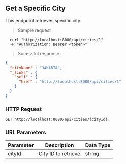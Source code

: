 
## Get a Specific City
This endpoint retrieves specific city.

> Sample request

```shell
  curl "http://localhost:8080/api/cities/1"
  -H "Authorization: Bearer <token>"
```

> Sucessful response

```json
{
  "cityName" : "JAKARTA",
  "_links" : {
    "self" : {
      "href" : "http://localhost:8080/api/cities/1"
    }
  }
}
```

### HTTP Request

`GET http://localhost:8080/api/cities/{cityId}`

### URL Parameters

Parameter | Description | Data Type
--------- | ----------- | ---------
cityId | City ID to retrieve | string